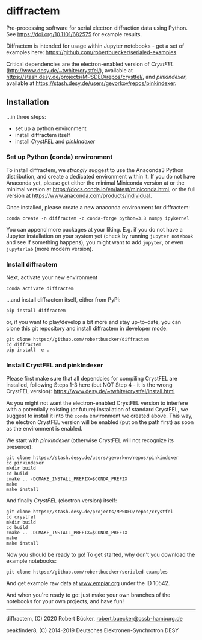# diffractem

Pre-processing software for serial electron diffraction data using Python.
See https://doi.org/10.1101/682575 for example results.

Diffractem is intended for usage within Jupyter notebooks - get a set of examples here: https://github.com/robertbuecker/serialed-examples.

Critical dependencies are the electron-enabled version of _CrystFEL_ (http://www.desy.de/~twhite/crystfel/), available at https://stash.desy.de/projects/MPSDED/repos/crystfel/, 
and _pinkIndexer_, available at https://stash.desy.de/users/gevorkov/repos/pinkindexer.

## Installation
...in three steps:
* set up a python environment
* install diffractem itself
* install _CrystFEL_ and _pinkIndexer_

### Set up Python (conda) environment 

To install diffractem, we _strongly_ suggest to use the Anaconda3 Python distribution, and create a dedicated environment within it.
If you do not have Anaconda yet, please get either the minimal Miniconda version at or the minimal version at https://docs.conda.io/en/latest/miniconda.html, or the full version at https://www.anaconda.com/products/individual.

Once installed, please create a new anaconda environment for diffractem:
```
conda create -n diffractem -c conda-forge python=3.8 numpy ipykernel
```
You can append more packages at your liking. 
E.g. if you do not have a Jupyter installation on your system yet (check by running `jupyter notebook` and see if something happens), you might want to add `jupyter`, or even `jupyterlab` (more modern version).

### Install diffractem

Next, activate your new environment
```
conda activate diffractem
```
...and install diffractem itself, either from PyPi:
```
pip install diffractem
```
or, if you want to play/develop a bit more and stay up-to-date, you can clone this git repository and install diffractem in developer mode:
```
git clone https://github.com/robertbuecker/diffractem
cd diffractem
pip install -e .
```

### Install CrystFEL and pinkIndexer
Please first make sure that all dependcies for compiling CrystFEL are installed, following Steps 1-3 here (but NOT Step 4 - it is the wrong CrystFEL version):
https://www.desy.de/~twhite/crystfel/install.html

As you might not want the electron-enabled CrystFEL version to interfere with a potentially existing (or future) installation of standard CrystFEL, we suggest to install it into the `conda` environment we created above.
This way, the electron CrystFEL version will be enabled (put on the path first) as soon as the environment is enabled.

We start with _pinkIndexer_ (otherwise CrystFEL will not recognize its presence):
```
git clone https://stash.desy.de/users/gevorkov/repos/pinkindexer
cd pinkindexer
mkdir build
cd build
cmake .. -DCMAKE_INSTALL_PREFIX=$CONDA_PREFIX
make
make install
```

And finally _CrystFEL_ (electron version) itself:
```
git clone https://stash.desy.de/projects/MPSDED/repos/crystfel
cd crystfel
mkdir build
cd build
cmake .. -DCMAKE_INSTALL_PREFIX=$CONDA_PREFIX
make
make install
```

Now you should be ready to go! To get started, why don't you download the example notebooks:
```
git clone https://github.com/robertbuecker/serialed-examples
```
And get example raw data at www.empiar.org under the ID 10542.

And when you're ready to go: just make your own branches of the notebooks for your own projects, and have fun!

---
diffractem, (C) 2020 Robert Bücker, robert.buecker@cssb-hamburg.de

peakfinder8, (C) 2014-2019 Deutsches Elektronen-Synchrotron DESY
